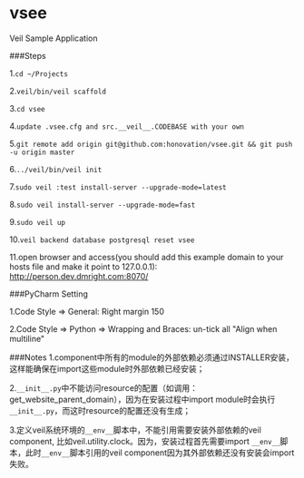 vsee
=====
Veil Sample Application

###Steps

1.`cd ~/Projects`

2.`veil/bin/veil scaffold`

3.`cd vsee`

4.`update .vsee.cfg and src.__veil__.CODEBASE with your own`

5.`git remote add origin git@github.com:honovation/vsee.git && git push -u origin master`

6.`../veil/bin/veil init`

7.`sudo veil :test install-server --upgrade-mode=latest`

8.`sudo veil install-server --upgrade-mode=fast`

9.`sudo veil up`

10.`veil backend database postgresql reset vsee`

11.open browser and access(you should add this example domain to your hosts file and make it point to 127.0.0.1): http://person.dev.dmright.com:8070/

###PyCharm Setting

1.Code Style => General: Right margin 150

2.Code Style => Python => Wrapping and Braces: un-tick all "Align when multiline"

###Notes
1.component中所有的module的外部依赖必须通过INSTALLER安装，这样能确保在import这些module时外部依赖已经安装；

2.`__init__.py`中不能访问resource的配置（如调用：get_website_parent_domain），因为在安装过程中import module时会执行`__init__.py`，而这时resource的配置还没有生成；

3.定义veil系统环境的`__env__`脚本中，不能引用需要安装外部依赖的veil component, 比如veil.utility.clock。因为，安装过程首先需要import `__env__`脚本，此时`__env__`脚本引用的veil component因为其外部依赖还没有安装会import失败。
